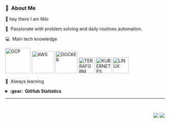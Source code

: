 

<!---
nilofe/nilofe is a ✨ special ✨ repository because its `README.md` (this file) appears on your GitHub profile.
You can click the Preview link to take a look at your changes.
--->
 ### :space_invader: &nbsp;About Me  
👋 hey there I am Nilo 

<!--💞️ I’m looking to collaborate on open source project -->

:heartbeat: &nbsp;Passionate with problem solving and daily routines automation.

:computer: &nbsp;Main tech knowledge
 
<a href="https://cloud.google.com/"><img alt="GCP" height="80" width="80" src="https://logodownload.org/wp-content/uploads/2021/06/google-cloud-logo-0.png"></a>
<a href="https://aws.amazon.com/es/"><img alt="AWS" height="70" width="70" src="https://acortar.link/F8dpuO"></a>
<a href="https://www.docker.com/"><img alt="DOCKER" height="70" width="70" src="https://img.icons8.com/color/344/docker.png"></a>
<a href="https://www.terraform.io/"><img alt="TERRAFORM" height="50" width="50" src="https://img.icons8.com/color/344/terraform.png"></a>
<a href="https://kubernetes.io/"><img alt="KUBERNETES" height="50" width="50" src="https://img.icons8.com/color/344/kubernetes.png"></a>
<a href="https://ubuntu.com/"><img alt="LINUX" height="50" width="50" src="https://img.icons8.com/color/344/linux--v1.png"></a>
 
:brain: &nbsp;Always learning
 
<details>
  <summary><b>:gear: &nbsp;GitHub Statistics</b></summary>
  <br/>
    <p align="center">
        <img height="137px" src="https://github-readme-streak-stats.herokuapp.com/?user=nilofe&hide_border=true&theme=nightowl" />
    </p>
    <p align="center">
         <img height="137px" src="https://github-readme-stats.vercel.app/api/top-langs/?username=nilofe&hide=html&hide_title=true&hide_border=true&layout=compact&langs_count=8&theme=nightowl" />
    </p>
</details>

<hr/>
<br/>

<p align="right">
<img src="https://komarev.com/ghpvc/?username=nilofe&style=plastic&label=Views"><img>
<img src="https://badges.pufler.dev/visits/nilofe/nilofe?color=black&logo=github" />
</p>
